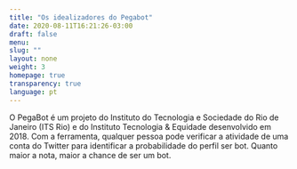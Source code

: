 ```yaml
---
title: "Os idealizadores do Pegabot"
date: 2020-08-11T16:21:26-03:00
draft: false
menu:
slug: ""
layout: none
weight: 3
homepage: true
transparency: true
language: pt
---
```

O PegaBot é um projeto do Instituto do Tecnologia e Sociedade do Rio de Janeiro (ITS Rio) e do Instituto Tecnologia & Equidade desenvolvido em 2018. Com a ferramenta, qualquer pessoa pode verificar a atividade de uma conta do Twitter para identificar a probabilidade do perfil ser bot. Quanto maior a nota, maior a chance de ser um bot.
